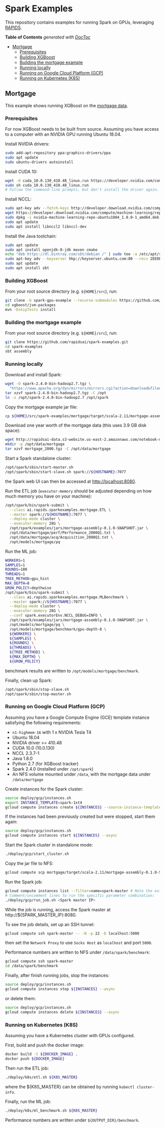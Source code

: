 # Spark Examples

This repository contains examples for running Spark on GPUs, leveraging [RAPIDS](https://rapids.ai).

<!-- START doctoc generated TOC please keep comment here to allow auto update -->
<!-- DON'T EDIT THIS SECTION, INSTEAD RE-RUN doctoc TO UPDATE -->
**Table of Contents**  *generated with [DocToc](https://github.com/thlorenz/doctoc)*

- [Mortgage](#mortgage)
  - [Prerequisites](#prerequisites)
  - [Building XGBoost](#building-xgboost)
  - [Building the mortgage example](#building-the-mortgage-example)
  - [Running locally](#running-locally)
  - [Running on Google Cloud Platform (GCP)](#running-on-google-cloud-platform-gcp)
  - [Running on Kubernetes (K8S)](#running-on-kubernetes-k8s)

<!-- END doctoc generated TOC please keep comment here to allow auto update -->

## Mortgage

This example shows running XGBoost on the [mortgage data](https://rapidsai.github.io/demos/datasets/mortgage-data).

### Prerequisites

For now XGBoost needs to be built from source. Assuming you have access to a computer with an NVIDIA GPU running Ubuntu
18.04.

Install NVIDIA drivers:
```bash
sudo add-apt-repository ppa:graphics-drivers/ppa
sudo apt update
sudo ubuntu-drivers autoinstall
```

Install CUDA 10:
```bash
wget -O cuda_10.0.130_410.48_linux.run https://developer.nvidia.com/compute/cuda/10.0/Prod/local_installers/cuda_10.0.130_410.48_linux
sudo sh cuda_10.0.130_410.48_linux.run
# Follow the command-line prompts, but don't install the driver again.
```

Install NCCL:
```bash
sudo apt-key adv --fetch-keys http://developer.download.nvidia.com/compute/machine-learning/repos/ubuntu1804/x86_64/7fa2af80.pub
wget https://developer.download.nvidia.com/compute/machine-learning/repos/ubuntu1804/x86_64/nvidia-machine-learning-repo-ubuntu1804_1.0.0-1_amd64.deb
sudo dpkg -i nvidia-machine-learning-repo-ubuntu1804_1.0.0-1_amd64.deb
sudo apt update
sudo apt install libnccl2 libnccl-dev
```

Install the Java toolchain:
```bash
sudo apt update
sudo apt install openjdk-8-jdk maven cmake
echo "deb https://dl.bintray.com/sbt/debian /" | sudo tee -a /etc/apt/sources.list.d/sbt.list
sudo apt-key adv --keyserver hkp://keyserver.ubuntu.com:80 --recv 2EE0EA64E40A89B84B2DF73499E82A75642AC823
sudo apt update
sudo apt install sbt
```
### Building XGBoost

From your root source directory (e.g. `${HOME}/src`), run:
```bash
git clone -b spark-gpu-example --recurse-submodules https://github.com/rongou/xgboost.git
cd xgboost/jvm-packages
mvn -DskipTests install
```

### Building the mortgage example

From your root source directory (e.g. `${HOME}/src`), run:
```bash
git clone https://github.com/rapidsai/spark-examples.git
cd spark-examples
sbt assembly
```

### Running locally

Download and install Spark:
```bash
wget -O spark-2.4.0-bin-hadoop2.7.tgz \
  "https://www.apache.org/dyn/mirrors/mirrors.cgi?action=download&filename=spark/spark-2.4.0/spark-2.4.0-bin-hadoop2.7.tgz"
tar xzvf spark-2.4.0-bin-hadoop2.7.tgz -C /opt
ln -s /opt/spark-2.4.0-bin-hadoop2.7 /opt/spark
```

Copy the mortgage example jar file:
```bash
cp ${HOME}/src/spark-examples/mortgage/target/scala-2.11/mortgage-assembly-0.1.0-SNAPSHOT.jar /opt/spark/examples/jars/
``` 

Download one year worth of the mortgage data (this uses 3.9 GB disk space):
```bash
wget http://rapidsai-data.s3-website.us-east-2.amazonaws.com/notebook-mortgage-data/mortgage_2000.tgz
mkdir -p /opt/data/mortgage
tar xzvf mortgage_2000.tgz -C /opt/data/mortgage
```

Start a Spark standalone cluster:
```bash
/opt/spark/sbin/start-master.sh
/opt/spark/sbin/start-slave.sh spark://${HOSTNAME}:7077
```
the Spark web UI can then be accessed at [http://localhost:8080](http://localhost:8080).

Run the ETL job (`executor-memory` should be adjusted depending on how much memory you have on your machine):
```bash
/opt/spark/bin/spark-submit \
  --class ai.rapids.sparkexamples.mortgage.ETL \
  --master spark://${HOSTNAME}:7077 \
  --deploy-mode cluster \
  --executor-memory 28G \
  /opt/spark/examples/jars/mortgage-assembly-0.1.0-SNAPSHOT.jar \
  /opt/data/mortgage/perf/Performance_2000Q1.txt \
  /opt/data/mortgage/acq/Acquisition_2000Q1.txt \
  /opt/models/mortgage/pq
```

Run the ML job:
```bash
WORKERS=1
SAMPLES=1
ROUNDS=100
THREADS=1
TREE_METHOD=gpu_hist
MAX_DEPTH=8
GROW_POLICY=depthwise
/opt/spark/bin/spark-submit \
  --class ai.rapids.sparkexamples.mortgage.MLBenchmark \
  --master spark://${HOSTNAME}:7077 \
  --deploy-mode cluster \
  --executor-memory 28G \
  --conf spark.executorEnv.NCCL_DEBUG=INFO \
  /opt/spark/examples/jars/mortgage-assembly-0.1.0-SNAPSHOT.jar \
  /opt/models/mortgage/pq \
  /opt/models/mortgage/benchmark/gpu-depth-8 \
  ${WORKERS} \
  ${SAMPLES} \
  ${ROUNDS} \
  ${THREADS} \
  ${TREE_METHOD} \
  ${MAX_DEPTH} \
  ${GROW_POLICY}
```
benchmark results are written to `/opt/models/mortgage/benchmark`.

Finally, clean up Spark:
```bash
/opt/spark/sbin/stop-slave.sh
/opt/spark/sbin/stop-master.sh
```

### Running on Google Cloud Platform (GCP)

Assuming you have a Google Compute Engine (GCE) template instance satisfying the following requirements:
*   `n1-highmem-16` with 1 x NVIDIA Tesla T4
*   Ubuntu 18.04
*   NVIDIA driver >= 410.48
*   CUDA 10.0 (10.0.130)
*   NCCL 2.3.7-1
*   Java 1.8.0
*   Python 2.7 (for XGBoost tracker)
*   Spark 2.4.0 (installed under `/opt/spark`)
*   An NFS volume mounted under `/data`, with the mortgage data under `/data/mortgage`

Create instances for the Spark cluster:
```bash
source deploy/gcp/instances.sh
export INSTANCE_TEMPLATE=spark-1xt4
gcloud compute instances create ${INSTANCES} --source-instance-template ${INSTANCE_TEMPLATE} --async
``` 

If the instances had been previously created but were stopped, start them again:
```bash
source deploy/gcp/instances.sh
gcloud compute instances start ${INSTANCES} --async
```

Start the Spark cluster in standalone mode:
```bash
./deploy/gcp/start_cluster.sh
```

Copy the jar file to NFS:
```bash
gcloud compute scp mortgage/target/scala-2.11/mortgage-assembly-0.1.0-SNAPSHOT.jar spark-master:/data/spark/jars/
```

Run the Spark job:
```bash
gcloud compute instances list --filter=name=spark-master # Note the external IP address
# Comment/uncomment lines to run the specific parameter combination:
./deploy/gcp/run_job.sh <Spark master IP>
```

While the job is running, access the Spark master at http://${SPARK_MASTER_IP}:8080.

To see the job details, set up an SSH tunnel:
```bash
gcloud compute ssh spark-master -- -N -p 22 -D localhost:5000
```
then set the `Network Proxy` to use `Socks Host` as `localhost` and port `5000`.

Performance numbers are written to NFS under `/data/spark/benchmark`:
```bash
gcloud compute ssh spark-master
cd /data/spark/benchmark
``` 

Finally, after finish running jobs, stop the instances:
```bash
source deploy/gcp/instances.sh
gcloud compute instances stop ${INSTANCES} --async
```

or delete them:
```bash
source deploy/gcp/instances.sh
gcloud compute instances delete ${INSTANCES} --async
```

### Running on Kubernetes (K8S)

Assuming you have a Kubernetes cluster with GPUs configured.

First, build and push the docker image:
```bash
docker build -t ${DOCKER_IMAGE} .
docker push ${DOCKER_IMAGE}
```

Then run the ETL job:
```bash
./deploy/k8s/etl.sh ${K8S_MASTER}
```

where the ${K8S_MASTER} can be obtained by running `kubectl cluster-info`.

Finally, run the ML job:
```bash
./deploy/k8s/ml_benchmark.sh ${K8S_MASTER}
```

Performance numbers are written under `${OUTPUT_DIR}/benchmark`.
